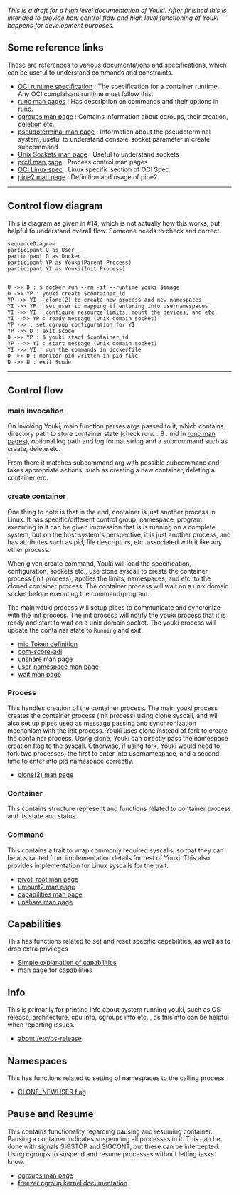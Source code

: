 _This is a draft for a high level documentation of Youki. After finished this is intended to provide how control flow and high level functioning of Youki happens for development purposes._

## Some reference links

These are references to various documentations and specifications, which can be useful to understand commands and constraints.

- [OCI runtime specification](https://github.com/opencontainers/runtime-spec/blob/master/runtime.md) : The specification for a container runtime. Any OCI complaisant runtime must follow this.
- [runc man pages](https://github.com/opencontainers/runc/tree/master/man) : Has description on commands and their options in runc.
- [cgroups man page](https://man7.org/linux/man-pages/man7/cgroups.7.html) : Contains information about cgroups, their creation, deletion etc.
- [pseudoterminal man page](https://man7.org/linux/man-pages/man7/pty.7.html) : Information about the pseudoterminal system, useful to understand console_socket parameter in create subcommand
- [Unix Sockets man page](https://man7.org/linux/man-pages/man7/unix.7.html) : Useful to understand sockets
- [prctl man page](https://man7.org/linux/man-pages/man2/prctl.2.html) : Process control man pages
- [OCI Linux spec](https://github.com/opencontainers/runtime-spec/blob/master/config-linux.md) : Linux specific section of OCI Spec
- [pipe2 man page](https://man7.org/linux/man-pages/man2/pipe.2.html) : Definition and usage of pipe2

---

## Control flow diagram

This is diagram as given in #14, which is not actually how this works, but helpful to understand overall flow. Someone needs to check and correct.

```mermaid
sequenceDiagram
participant U as User
participant D as Docker
participant YP as Youki(Parent Process)
participant YI as Youki(Init Process)


U ->> D : $ docker run --rm -it --runtime youki $image
D ->> YP : youki create $container_id
YP ->> YI : clone(2) to create new process and new namespaces
YI ->> YP : set user id mapping if entering into usernamespaces
YI ->> YI : configure resource limits, mount the devices, and etc.
YI -->> YP : ready message (Unix domain socket)
YP ->> : set cgroup configuration for YI
YP ->> D : exit $code
D ->> YP : $ youki start $container_id
YP -->> YI : start message (Unix domain socket)
YI ->> YI : run the commands in dockerfile
D ->> D : monitor pid written in pid file
D ->> U : exit $code

```

---

## Control flow

### main invocation

On invoking Youki, main function parses args passed to it, which contains directory path to store container state (check runc . 8 . md in [runc man pages]), optional log path and log format string and a subcommand such as create, delete etc.

From there it matches subcommand arg with possible subcommand and takes appropriate actions, such as creating a new container, deleting a container erc.

### create container

One thing to note is that in the end, container is just another process in Linux. It has specific/different control group, namespace, program executing in it can be given impression that is is running on a complete system, but on the host system's perspective, it is just another process, and has attributes such as pid, file descriptors, etc. associated with it like any other process.

When given create command, Youki will load the specification, configuration, sockets etc., use clone syscall to create the container process (init process), applies the limits, namespaces, and etc. to the cloned container process. The container process will wait on a unix domain socket before executing the command/program.

The main youki process will setup pipes to communicate and syncronize with the init process. The init process will notify the youki process that it is ready and start to wait on a unix domain socket. The youki process will update the container state to `Running` and exit.

- [mio Token definition](https://docs.rs/mio/0.7.11/mio/struct.Token.html)
- [oom-score-adj](https://dev.to/rrampage/surviving-the-linux-oom-killer-2ki9)
- [unshare man page](https://man7.org/linux/man-pages/man1/unshare.1.html)
- [user-namespace man page](https://man7.org/linux/man-pages/man7/user_namespaces.7.html)
- [wait man page](https://man7.org/linux/man-pages/man3/wait.3p.html)

### Process

This handles creation of the container process. The main youki process creates the container process (init process) using clone syscall, and will also set up pipes used as message passing and synchronization mechanism with the init process. Youki uses clone instead of fork to create the container process. Using clone, Youki can directly pass the namespace creation flag to the syscall. Otherwise, if using fork, Youki would need to fork two processes, the first to enter into usernamespace, and a second time to enter into pid namespace correctly.

- [clone(2) man page](https://man7.org/linux/man-pages/man2/clone.2.html)

### Container

This contains structure represent and functions related to container process and its state and status.

### Command

This contains a trait to wrap commonly required syscalls, so that they can be abstracted from implementation details for rest of Youki.
This also provides implementation for Linux syscalls for the trait.

- [pivot_root man page](https://man7.org/linux/man-pages/man2/pivot_root.2.html)
- [umount2 man page](https://man7.org/linux/man-pages/man2/umount2.2.html)
- [capabilities man page](https://man7.org/linux/man-pages/man7/capabilities.7.html)
- [unshare man page](https://man7.org/linux/man-pages/man2/unshare.2.html)

## Capabilities

This has functions related to set and reset specific capabilities, as well as to drop extra privileges

- [Simple explanation of capabilities](https://blog.container-solutions.com/linux-capabilities-in-practice)
- [man page for capabilities](https://man7.org/linux/man-pages/man7/capabilities.7.html)

## Info

This is primarily for printing info about system running youki, such as OS release, architecture, cpu info, cgroups info etc. , as this info can be helpful when reporting issues.

- [about /etc/os-release](https://www.freedesktop.org/software/systemd/man/os-release.html)

## Namespaces

This has functions related to setting of namespaces to the calling process

- [CLONE_NEWUSER flag](https://man7.org/linux/man-pages/man2/clone.2.html)

## Pause and Resume

This contains functionality regarding pausing and resuming container. Pausing a container indicates suspending all processes in it. This can be done with signals SIGSTOP and SIGCONT, but these can be intercepted. Using cgroups to suspend and resume processes without letting tasks know.

- [cgroups man page](https://man7.org/linux/man-pages/man7/cgroups.7.html)
- [freezer cgroup kernel documentation](https://www.kernel.org/doc/Documentation/cgroup-v1/freezer-subsystem.txt)

[oci runtime specification]: https://github.com/opencontainers/runtime-spec/blob/master/runtime.md
[runc man pages]: (https://github.com/opencontainers/runc/blob/master/man/runc.8.md)
